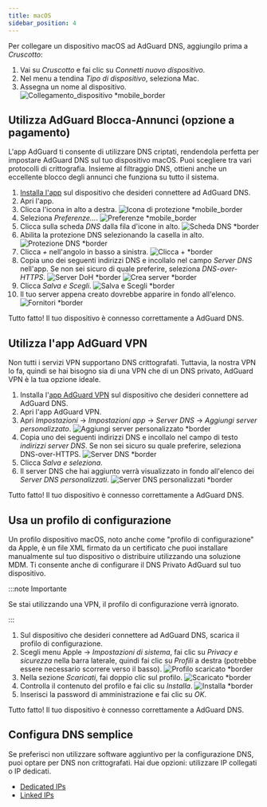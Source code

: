 ```yaml
---
title: macOS
sidebar_position: 4
---
```


Per collegare un dispositivo macOS ad AdGuard DNS, aggiungilo prima a _Cruscotto_:

1. Vai su _Cruscotto_ e fai clic su _Connetti nuovo dispositivo_.
2. Nel menu a tendina _Tipo di dispositivo_, seleziona Mac.
3. Assegna un nome al dispositivo.
   ![Collegamento\_dispositivo \*mobile\_border](https://cdn.adtidy.org/content/kb/dns/private/new_dns/connect/mac_ab/choose_mac.png)

## Utilizza AdGuard Blocca-Annunci (opzione a pagamento)

L'app AdGuard ti consente di utilizzare DNS criptati, rendendola perfetta per impostare AdGuard DNS sul tuo dispositivo macOS. Puoi scegliere tra vari protocolli di crittografia. Insieme al filtraggio DNS, ottieni anche un eccellente blocco degli annunci che funziona su tutto il sistema.

1. [Installa l'app](https://adguard.com/adguard-mac/overview.html) sul dispositivo che desideri connettere ad AdGuard DNS.
2. Apri l'app.
3. Clicca l'icona in alto a destra.
   ![Icona di protezione \*mobile\_border](https://cdn.adtidy.org/content/kb/dns/private/new_dns/connect/mac_ab/mac_step3.png)
4. Seleziona _Preferenze..._.
   ![Preferenze \*mobile\_border](https://cdn.adtidy.org/content/kb/dns/private/new_dns/connect/mac_ab/mac_step4.png)
5. Clicca sulla scheda _DNS_ dalla fila d'icone in alto.
   ![Scheda DNS \*border](https://cdn.adtidy.org/content/kb/dns/private/new_dns/connect/mac_ab/mac_step5.png)
6. Abilita la protezione DNS selezionando la casella in alto.
   ![Protezione DNS \*border](https://cdn.adtidy.org/content/kb/dns/private/new_dns/connect/mac_ab/mac_step6.png)
7. Clicca _+_ nell'angolo in basso a sinistra.
   ![Clicca + \*border](https://cdn.adtidy.org/content/kb/dns/private/new_dns/connect/mac_ab/mac_step7.png)
8. Copia uno dei seguenti indirizzi DNS e incollalo nel campo _Server DNS_ nell'app. Se non sei sicuro di quale preferire, seleziona _DNS-over-HTTPS_.
   ![Server DoH \*border](https://cdn.adtidy.org/content/kb/dns/private/new_dns/connect/mac_ab/mac_step8_1.png)
   ![Crea server \*border](https://cdn.adtidy.org/content/kb/dns/private/new_dns/connect/mac_ab/mac_step8_2.png)
9. Clicca _Salva e Scegli_.
   ![Salva e Scegli \*border](https://cdn.adtidy.org/content/kb/dns/private/new_dns/connect/mac_ab/mac_step9.png)
10. Il tuo server appena creato dovrebbe apparire in fondo all'elenco.
    ![Fornitori \*border](https://cdn.adtidy.org/content/kb/dns/private/new_dns/connect/mac_ab/mac_step10.png)

Tutto fatto! Il tuo dispositivo è connesso correttamente a AdGuard DNS.

## Utilizza l'app AdGuard VPN

Non tutti i servizi VPN supportano DNS crittografati. Tuttavia, la nostra VPN lo fa, quindi se hai bisogno sia di una VPN che di un DNS privato, AdGuard VPN è la tua opzione ideale.

1. Installa l'[app AdGuard VPN](https://adguard-vpn.com/mac/overview.html) sul dispositivo che desideri connettere ad AdGuard DNS.
2. Apri l'app AdGuard VPN.
3. Apri _Impostazioni_ → _Impostazioni app_ → _Server DNS_ → _Aggiungi server personalizzato_.
   ![Aggiungi server personalizzato \*border](https://cdn.adtidy.org/content/kb/dns/private/new_dns/connect/mac_vpn/mac_step3.png)
4. Copia uno dei seguenti indirizzi DNS e incollalo nel campo di testo _indirizzi server DNS_. Se non sei sicuro su quale preferire, seleziona DNS-over-HTTPS.
   ![Server DNS \*border](https://cdn.adtidy.org/content/kb/dns/private/new_dns/connect/mac_vpn/mac_step4.png)
5. Clicca _Salva e seleziona_.
6. Il server DNS che hai aggiunto verrà visualizzato in fondo all'elenco dei _Server DNS personalizzati_.
   ![Server DNS personalizzati \*border](https://cdn.adtidy.org/content/kb/dns/private/new_dns/connect/mac_vpn/mac_step6.png)

Tutto fatto! Il tuo dispositivo è connesso correttamente a AdGuard DNS.

## Usa un profilo di configurazione

Un profilo dispositivo macOS, noto anche come "profilo di configurazione" da Apple, è un file XML firmato da un certificato che puoi installare manualmente sul tuo dispositivo o distribuire utilizzando una soluzione MDM. Ti consente anche di configurare il DNS Privato AdGuard sul tuo dispositivo.

:::note Importante

Se stai utilizzando una VPN, il profilo di configurazione verrà ignorato.

:::

1. Sul dispositivo che desideri connettere ad AdGuard DNS, scarica il profilo di configurazione.
2. Scegli menu Apple → _Impostazioni di sistema_, fai clic su _Privacy e sicurezza_ nella barra laterale, quindi fai clic su _Profili_ a destra (potrebbe essere necessario scorrere verso il basso).
   ![Profilo scaricato \*border](https://cdn.adtidy.org/content/kb/dns/private/new_dns/connect/mac_profile/mac_step2.png)
3. Nella sezione _Scaricati_, fai doppio clic sul profilo.
   ![Scaricato \*border](https://cdn.adtidy.org/content/kb/dns/private/new_dns/connect/mac_profile/mac_step3.png)
4. Controlla il contenuto del profilo e fai clic su _Installa_.
   ![Installa \*border](https://cdn.adtidy.org/content/kb/dns/private/new_dns/connect/mac_profile/mac_step4.png)
5. Inserisci la password di amministrazione e fai clic su _OK_.

Tutto fatto! Il tuo dispositivo è connesso correttamente a AdGuard DNS.

## Configura DNS semplice

Se preferisci non utilizzare software aggiuntivo per la configurazione DNS, puoi optare per DNS non crittografati. Hai due opzioni: utilizzare IP collegati o IP dedicati.

- [Dedicated IPs](/private-dns/connect-devices/other-options/dedicated-ip.md)
- [Linked IPs](/private-dns/connect-devices/other-options/linked-ip.md)
